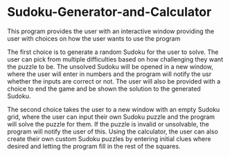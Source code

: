 # Sudoku-Generator-and-Calculator
This program provides the user with an interactive window providing the user with choices on how the user wants to use the program

The first choice is to generate a random Sudoku for the user to solve. The user can pick from multiple difficulties based on how challenging they want the puzzle to be.
The unsolved Sudoku will be opened in a new window, where the user will enter in numbers and the program will notify the usr whether the inputs are correct or not.
The user will also be provided with a choice to end the game and be shown the solution to the generated Sudoku.

The second choice takes the user to a new window with an empty Sudoku grid, where the user can input their own Sudoku puzzle and the program will solve the puzzle for them.
If the puzzle is invalid or unsolvable, the program will notify the user of this.
Using the calculator, the user can also create their own custom Sudoku puzzles by entering initial clues where desired and letting the program fill in the rest of the squares.
